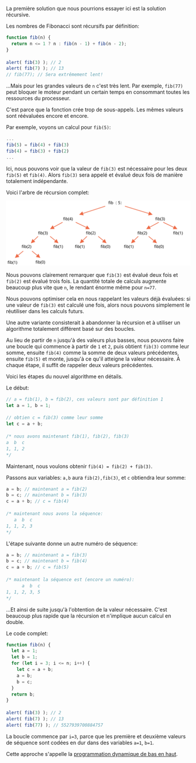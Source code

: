 La première solution que nous pourrions essayer ici est la solution récursive.

Les nombres de Fibonacci sont récursifs par définition:

```js run
function fib(n) {
  return n <= 1 ? n : fib(n - 1) + fib(n - 2);
}

alert( fib(3) ); // 2
alert( fib(7) ); // 13
// fib(77); // Sera extrêmement lent!
```

...Mais pour les grandes valeurs de `n` c'est très lent. Par exemple, `fib(77)` peut bloquer le moteur pendant un certain temps en consommant toutes les ressources du processeur.

C'est parce que la fonction crée trop de sous-appels. Les mêmes valeurs sont réévaluées encore et encore.

Par exemple, voyons un calcul pour `fib(5)`:

```js no-beautify
...
fib(5) = fib(4) + fib(3)
fib(4) = fib(3) + fib(2)
...
```

Ici, nous pouvons voir que la valeur de `fib(3)` est nécessaire pour les deux `fib(5)` et `fib(4)`. Alors `fib(3)` sera appelé et évalué deux fois de manière totalement indépendante.

Voici l'arbre de récursion complet:

![fibonacci recursion tree](fibonacci-recursion-tree.svg)

Nous pouvons clairement remarquer que `fib(3)` est évalué deux fois et `fib(2)` est évalué trois fois. La quantité totale de calculs augmente beaucoup plus vite que `n`, le rendant énorme même pour `n=77`.

Nous pouvons optimiser cela en nous rappelant les valeurs déjà évaluées: si une valeur de `fib(3)` est calculé une fois, alors nous pouvons simplement le réutiliser dans les calculs futurs.

Une autre variante consisterait à abandonner la récursion et à utiliser un algorithme totalement différent basé sur des boucles.

Au lieu de partir de `n` jusqu'à des valeurs plus basses, nous pouvons faire une boucle qui commence à partir de `1` et `2`, puis obtient `fib(3)` comme leur somme, ensuite `fib(4)` comme la somme de deux valeurs précédentes, ensuite `fib(5)` et monte, jusqu'à ce qu'il atteigne la valeur nécessaire. À chaque étape, il suffit de rappeler deux valeurs précédentes.

Voici les étapes du nouvel algorithme en détails.

Le début:

```js
// a = fib(1), b = fib(2), ces valeurs sont par définition 1
let a = 1, b = 1;

// obtien c = fib(3) comme leur somme
let c = a + b;

/* nous avons maintenant fib(1), fib(2), fib(3)
a  b  c
1, 1, 2
*/
```

Maintenant, nous voulons obtenir `fib(4) = fib(2) + fib(3)`.

Passons aux variables: `a,b` aura `fib(2),fib(3)`, et `c` obtiendra leur somme:

```js no-beautify
a = b; // maintenant a = fib(2)
b = c; // maintenant b = fib(3)
c = a + b; // c = fib(4)

/* maintenant nous avons la séquence:
   a  b  c
1, 1, 2, 3
*/
```

L'étape suivante donne un autre numéro de séquence:

```js no-beautify
a = b; // maintenant a = fib(3)
b = c; // maintenant b = fib(4)
c = a + b; // c = fib(5)

/* maintenant la séquence est (encore un numéro):
      a  b  c
1, 1, 2, 3, 5
*/
```

...Et ainsi de suite jusqu'à l'obtention de la valeur nécessaire. C'est beaucoup plus rapide que la récursion et n'implique aucun calcul en double.

Le code complet:

```js run
function fib(n) {
  let a = 1;
  let b = 1;
  for (let i = 3; i <= n; i++) {
    let c = a + b;
    a = b;
    b = c;
  }
  return b;
}

alert( fib(3) ); // 2
alert( fib(7) ); // 13
alert( fib(77) ); // 5527939700884757
```

La boucle commence par `i=3`, parce que les première et deuxième valeurs de séquence sont codées en dur dans des variables `a=1`, `b=1`.

Cette approche s'appelle la [programmation dynamique de bas en haut](https://fr.wikipedia.org/wiki/Programmation_dynamique).
